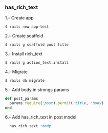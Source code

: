 ### has_rich_text

1.- Create app

```shell
$ rails new app-test
```

2.- Create scaffold

```shell
$ rails g scaffold post title
```

3.- Install rich_text

```shell
$ rails g action_text:install
```

4.- Migrate

```shell
$ rails db:migrate
```

5.- Add body in strongs params

```rb
def post_params
  params.require(:post).permit(:title, :body)
end
```

6.- Add has_rich_text in post model

```rb
  has_rich_text :body
```


